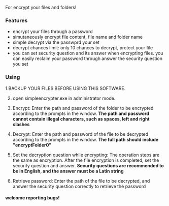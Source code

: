 For encrypt your files and folders!
### Features
* encrypt your files through a password
* simutaneously encrypt file content, file name and folder name
* simple decrypt via the passwprd your set
* decrypt chances limit: only 10 chances to decrypt, protect your file
* you can set security question and its answer when encrypting files. you can easily reclaim your password through answer the security question you set

### Using



1.BACKUP YOUR FILES BEFORE USING THIS SOFTWARE.

2. open simpleencrypter.exe  in administrator mode.

3. Encrypt: Enter the path and password of the folder to be encrypted according to the prompts in the window. **The path and password cannot contain illegal characters, such as spaces, left and right slashes**

4. Decrypt: Enter the path and password of the file to be decrypted according to the prompts in the window. **The full path should include "encryptFolder0"**

5. Set the decryption question while encrypting: The operation steps are the same as encryption. After the file encryption is completed, set the security question and answer. **Security questions are recommended to be in English, and the answer must be a Latin string**

6. Retrieve password: Enter the path of the file to be decrypted, and answer the security question correctly to retrieve the password

#### welcome reporting bugs!

